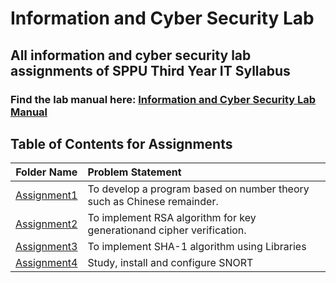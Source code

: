 # Information and Cyber Security Lab

## All information and cyber security lab assignments of SPPU Third Year IT Syllabus

### Find the lab manual here: [Information and Cyber Security Lab Manual](ICS.pdf)

## Table of Contents for Assignments

|         Folder Name          | Problem Statement                                                      |
| :--------------------------: | :--------------------------------------------------------------------- |
| [Assignment1](Assignment1/)  | To develop a program based on number theory such as Chinese remainder. |
| [Assignment2 ](Assignment2/) | To implement RSA algorithm for key generationand cipher verification.  |
| [Assignment3 ](Assignment3/) | To implement SHA-1 algorithm using Libraries                           |
| [Assignment4 ](Assignment4/) | Study, install and configure SNORT                                     |
